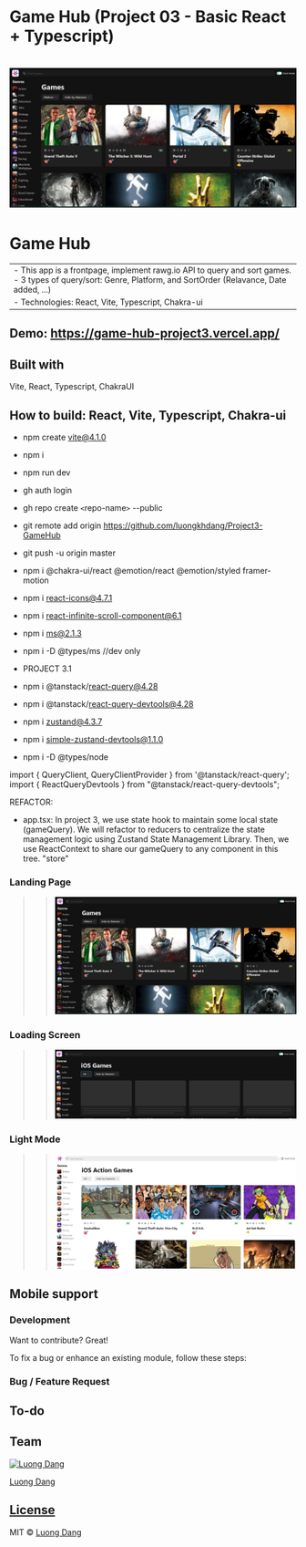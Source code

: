 # Game Hub (Project 03 - Basic React + Typescript)

# ![Game Hub  (Project 03 - Basic React + Typescript)](demo.JPG)

# Game Hub

<table>
<tr>
<td>
  - This app is a frontpage, implement rawg.io API to query and sort games.
  - 3 types of query/sort: Genre, Platform, and SortOrder (Relavance, Date added, ...)
 </td>
</tr>
<tr>
<td>
  - Technologies: React, Vite, Typescript, Chakra-ui
 </td>
</tr>
</table>

## Demo: https://game-hub-project3.vercel.app/

## Built with

Vite, React, Typescript, ChakraUI

## How to build: React, Vite, Typescript, Chakra-ui

- npm create vite@4.1.0
- npm i
- npm run dev
- gh auth login
- gh repo create `<`repo-name`>` --public
- git remote add origin https://github.com/luongkhdang/Project3-GameHub
- git push -u origin master

- npm i @chakra-ui/react @emotion/react @emotion/styled framer-motion
- npm i react-icons@4.7.1
- npm i react-infinite-scroll-component@6.1
- npm i ms@2.1.3
- npm i -D @types/ms //dev only

- PROJECT 3.1

- npm i @tanstack/react-query@4.28
- npm i @tanstack/react-query-devtools@4.28
- npm i zustand@4.3.7
- npm i simple-zustand-devtools@1.1.0
- npm i -D @types/node

import { QueryClient, QueryClientProvider } from '@tanstack/react-query';
import { ReactQueryDevtools } from "@tanstack/react-query-devtools";

REFACTOR:

- app.tsx: In project 3, we use state hook to maintain some local state (gameQuery). We will refactor to reducers to centralize the state management logic using Zustand State Management Library. Then, we use ReactContext to share our gameQuery to any component in this tree. "store"

### Landing Page

> > ![](demo.JPG)

### Loading Screen

> > ![](demo2.jpg)

### Light Mode

> > ![](demo3.jpg)

## Mobile support

### Development

Want to contribute? Great!

To fix a bug or enhance an existing module, follow these steps:

### Bug / Feature Request

## To-do

## Team

[![Luong Dang](https://avatars.githubusercontent.com/luongkhdang?v=2&s=100)](https://github.com/luongkhdang)

[Luong Dang](https://github.com/luongkhdang)

## [License](https://github.com/luongkhdang/xxxxx/LICENSE.md)

MIT © [Luong Dang ](https://github.com/luongkhdang)
